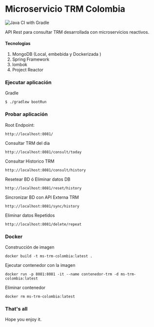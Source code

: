 # **Microservicio TRM Colombia**
![Java CI with Gradle](https://github.com/jsierra93/ms_consultar_trm/workflows/Java%20CI%20with%20Gradle/badge.svg?branch=master)

API Rest para consultar TRM desarrollada con microservicios reactivos.

#### Tecnologias
1. MongoDB (Local, embebida y Dockerizada )
2. Spring Framework
3. lombok
4. Project Reactor

### Ejecutar aplicación

Gradle
 ```shell
 $ ./gradlew bootRun
 ```

### Probar aplicación

Root Endpoint: 
 ```shell
 http://localhost:8081/
 ```
Consultar TRM del dia

 ```shell
 http://localhost:8081/consult/today
 ```
Consultar Historico TRM
 ```shell
 http://localhost:8081/consult/history
 ```
Resetear BD ó Eliminar datos DB
 ```shell
 http://localhost:8081/reset/history
 ```
Sincronizar BD con API Externa TRM
 ```shell
 http://localhost:8081/sync/history
 ```
Eliminar datos Repetidos
 ```shell
 http://localhost:8081/delete/repeat
 ```

### Docker

Construcción de imagen
 ```shell
 docker build -t ms-trm-colombia:latest .
 ```

Ejecutar contenedor con la imagen
 ```shell
docker run -p 8081:8081 -it --name contenedor-trm -d ms-trm-colombia:latest
 ```

Eliminar contenedor
 ```shell
 docker rm ms-trm-colombia:latest
 ```

### That's all
Hope you enjoy it.
